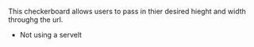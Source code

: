 This checkerboard allows users to pass in thier desired hieght and width throughg the url.
- Not using a servelt 
